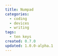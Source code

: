 ```yaml
---
title: Numpad
categories:
  - coding
  - devices
  - writing
tags:
  - ten keys
created: 0.7.0
updated: 1.0.0-alpha.1
---
```

